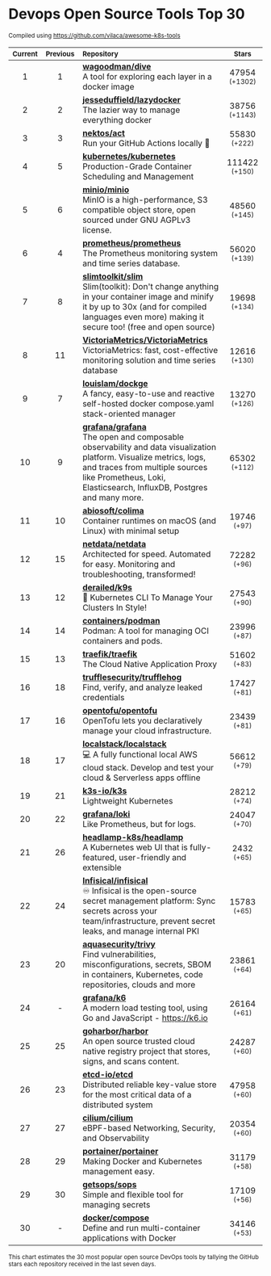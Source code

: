 # Devops Open Source Tools Top 30
<sup>Compiled using https://github.com/vilaca/awesome-k8s-tools</sup>
<div align="center">

|<sub>Current</sub>|<sub>Previous</sub>|<sub>Repository</sub>|<sub>Stars</sub>|
|:---:|:---:|:---|:---:|
|1|1|[**wagoodman/dive**](https://github.com/wagoodman/dive)<br/>A tool for exploring each layer in a docker image|47954 <sup>(+1302)</sup>|
|2|2|[**jesseduffield/lazydocker**](https://github.com/jesseduffield/lazydocker)<br/>The lazier way to manage everything docker|38756 <sup>(+1143)</sup>|
|3|3|[**nektos/act**](https://github.com/nektos/act)<br/>Run your GitHub Actions locally 🚀|55830 <sup>(+222)</sup>|
|4|5|[**kubernetes/kubernetes**](https://github.com/kubernetes/kubernetes)<br/>Production-Grade Container Scheduling and Management|111422 <sup>(+150)</sup>|
|5|6|[**minio/minio**](https://github.com/minio/minio)<br/>MinIO is a high-performance, S3 compatible object store, open sourced under GNU AGPLv3 license.|48560 <sup>(+145)</sup>|
|6|4|[**prometheus/prometheus**](https://github.com/prometheus/prometheus)<br/>The Prometheus monitoring system and time series database.|56020 <sup>(+139)</sup>|
|7|8|[**slimtoolkit/slim**](https://github.com/slimtoolkit/slim)<br/>Slim(toolkit): Don't change anything in your container image and minify it by up to 30x (and for compiled languages even more) making it secure too! (free and open source)|19698 <sup>(+134)</sup>|
|8|11|[**VictoriaMetrics/VictoriaMetrics**](https://github.com/VictoriaMetrics/VictoriaMetrics)<br/>VictoriaMetrics: fast, cost-effective monitoring solution and time series database|12616 <sup>(+130)</sup>|
|9|7|[**louislam/dockge**](https://github.com/louislam/dockge)<br/>A fancy, easy-to-use and reactive self-hosted docker compose.yaml stack-oriented manager|13270 <sup>(+126)</sup>|
|10|9|[**grafana/grafana**](https://github.com/grafana/grafana)<br/>The open and composable observability and data visualization platform. Visualize metrics, logs, and traces from multiple sources like Prometheus, Loki, Elasticsearch, InfluxDB, Postgres and many more. |65302 <sup>(+112)</sup>|
|11|10|[**abiosoft/colima**](https://github.com/abiosoft/colima)<br/>Container runtimes on macOS (and Linux) with minimal setup|19746 <sup>(+97)</sup>|
|12|15|[**netdata/netdata**](https://github.com/netdata/netdata)<br/>Architected for speed. Automated for easy. Monitoring and troubleshooting, transformed!|72282 <sup>(+96)</sup>|
|13|12|[**derailed/k9s**](https://github.com/derailed/k9s)<br/>🐶 Kubernetes CLI To Manage Your Clusters In Style!|27543 <sup>(+90)</sup>|
|14|14|[**containers/podman**](https://github.com/containers/podman)<br/>Podman: A tool for managing OCI containers and pods.|23996 <sup>(+87)</sup>|
|15|13|[**traefik/traefik**](https://github.com/traefik/traefik)<br/>The Cloud Native Application Proxy|51602 <sup>(+83)</sup>|
|16|18|[**trufflesecurity/trufflehog**](https://github.com/trufflesecurity/trufflehog)<br/>Find, verify, and analyze leaked credentials|17427 <sup>(+81)</sup>|
|17|16|[**opentofu/opentofu**](https://github.com/opentofu/opentofu)<br/>OpenTofu lets you declaratively manage your cloud infrastructure.|23439 <sup>(+81)</sup>|
|18|17|[**localstack/localstack**](https://github.com/localstack/localstack)<br/>💻 A fully functional local AWS cloud stack. Develop and test your cloud & Serverless apps offline|56612 <sup>(+79)</sup>|
|19|21|[**k3s-io/k3s**](https://github.com/k3s-io/k3s)<br/>Lightweight Kubernetes|28212 <sup>(+74)</sup>|
|20|22|[**grafana/loki**](https://github.com/grafana/loki)<br/>Like Prometheus, but for logs.|24047 <sup>(+70)</sup>|
|21|26|[**headlamp-k8s/headlamp**](https://github.com/headlamp-k8s/headlamp)<br/>A Kubernetes web UI that is fully-featured, user-friendly and extensible|2432 <sup>(+65)</sup>|
|22|24|[**Infisical/infisical**](https://github.com/Infisical/infisical)<br/>♾ Infisical is the open-source secret management platform: Sync secrets across your team/infrastructure, prevent secret leaks, and manage internal PKI|15783 <sup>(+65)</sup>|
|23|20|[**aquasecurity/trivy**](https://github.com/aquasecurity/trivy)<br/>Find vulnerabilities, misconfigurations, secrets, SBOM in containers, Kubernetes, code repositories, clouds and more|23861 <sup>(+64)</sup>|
|24|-|[**grafana/k6**](https://github.com/grafana/k6)<br/>A modern load testing tool, using Go and JavaScript - https://k6.io|26164 <sup>(+61)</sup>|
|25|25|[**goharbor/harbor**](https://github.com/goharbor/harbor)<br/>An open source trusted cloud native registry project that stores, signs, and scans content.|24287 <sup>(+60)</sup>|
|26|23|[**etcd-io/etcd**](https://github.com/etcd-io/etcd)<br/>Distributed reliable key-value store for the most critical data of a distributed system|47958 <sup>(+60)</sup>|
|27|27|[**cilium/cilium**](https://github.com/cilium/cilium)<br/>eBPF-based Networking, Security, and Observability|20354 <sup>(+60)</sup>|
|28|29|[**portainer/portainer**](https://github.com/portainer/portainer)<br/>Making Docker and Kubernetes management easy.|31179 <sup>(+58)</sup>|
|29|30|[**getsops/sops**](https://github.com/getsops/sops)<br/>Simple and flexible tool for managing secrets|17109 <sup>(+56)</sup>|
|30|-|[**docker/compose**](https://github.com/docker/compose)<br/>Define and run multi-container applications with Docker|34146 <sup>(+53)</sup>|


</div>

<sub>This chart estimates the 30 most popular open source DevOps tools by tallying the GitHub stars each repository received in the last seven days.</sub>
